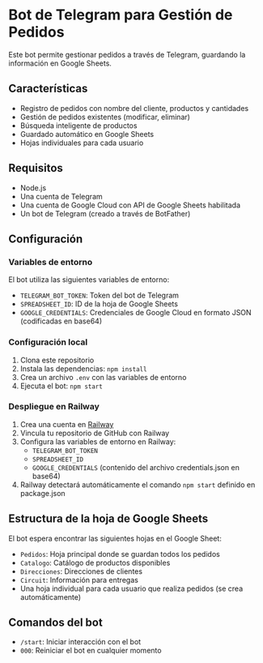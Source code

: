 # Bot de Telegram para Gestión de Pedidos

Este bot permite gestionar pedidos a través de Telegram, guardando la información en Google Sheets.

## Características

- Registro de pedidos con nombre del cliente, productos y cantidades
- Gestión de pedidos existentes (modificar, eliminar)
- Búsqueda inteligente de productos
- Guardado automático en Google Sheets
- Hojas individuales para cada usuario

## Requisitos

- Node.js
- Una cuenta de Telegram
- Una cuenta de Google Cloud con API de Google Sheets habilitada
- Un bot de Telegram (creado a través de BotFather)

## Configuración

### Variables de entorno

El bot utiliza las siguientes variables de entorno:

- `TELEGRAM_BOT_TOKEN`: Token del bot de Telegram
- `SPREADSHEET_ID`: ID de la hoja de Google Sheets
- `GOOGLE_CREDENTIALS`: Credenciales de Google Cloud en formato JSON (codificadas en base64)

### Configuración local

1. Clona este repositorio
2. Instala las dependencias: `npm install`
3. Crea un archivo `.env` con las variables de entorno
4. Ejecuta el bot: `npm start`

### Despliegue en Railway

1. Crea una cuenta en [Railway](https://railway.app)
2. Vincula tu repositorio de GitHub con Railway
3. Configura las variables de entorno en Railway:
   - `TELEGRAM_BOT_TOKEN`
   - `SPREADSHEET_ID`
   - `GOOGLE_CREDENTIALS` (contenido del archivo credentials.json en base64)
4. Railway detectará automáticamente el comando `npm start` definido en package.json

## Estructura de la hoja de Google Sheets

El bot espera encontrar las siguientes hojas en el Google Sheet:

- `Pedidos`: Hoja principal donde se guardan todos los pedidos
- `Catalogo`: Catálogo de productos disponibles
- `Direcciones`: Direcciones de clientes
- `Circuit`: Información para entregas
- Una hoja individual para cada usuario que realiza pedidos (se crea automáticamente)

## Comandos del bot

- `/start`: Iniciar interacción con el bot
- `000`: Reiniciar el bot en cualquier momento 